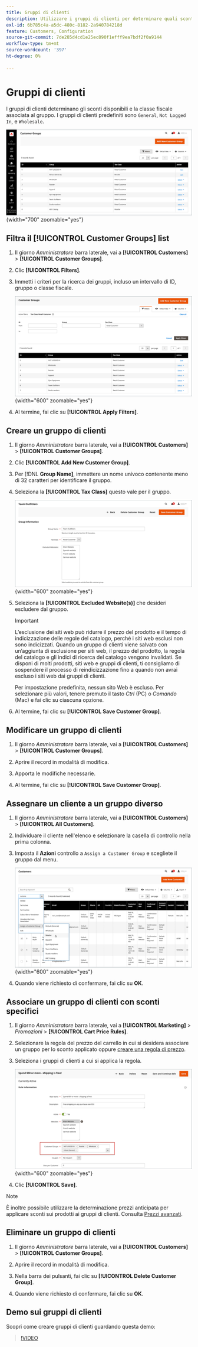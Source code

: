 ```yaml
---
title: Gruppi di clienti
description: Utilizzare i gruppi di clienti per determinare quali sconti sono disponibili per i clienti assegnati a un gruppo e la classe fiscale associata al gruppo.
exl-id: 6b785c4a-a5dc-480c-8182-2a940784218d
feature: Customers, Configuration
source-git-commit: 7de285d4cd1e25ec890f1efff9ea7bdf2f0a9144
workflow-type: tm+mt
source-wordcount: '397'
ht-degree: 0%

---
```


# Gruppi di clienti

I gruppi di clienti determinano gli sconti disponibili e la classe fiscale associata al gruppo. I gruppi di clienti predefiniti sono `General`, `Not Logged In`, e `Wholesale`.

![Gruppi di clienti](assets/customer-groups.png){width="700" zoomable="yes"}

## Filtra il [!UICONTROL Customer Groups] list

1. Il giorno _Amministratore_ barra laterale, vai a **[!UICONTROL Customers]** > **[!UICONTROL Customer Groups]**.

1. Clic **[!UICONTROL Filters]**.

1. Immetti i criteri per la ricerca dei gruppi, incluso un intervallo di ID, gruppo o classe fiscale.

   ![Opzioni di filtro](assets/groups-filters.png){width="600" zoomable="yes"}

1. Al termine, fai clic su **[!UICONTROL Apply Filters]**.

## Creare un gruppo di clienti

1. Il giorno _Amministratore_ barra laterale, vai a **[!UICONTROL Customers]** > **[!UICONTROL Customer Groups]**.

1. Clic **[!UICONTROL Add New Customer Group]**.

1. Per [!DNL **Group Name]**, immettere un nome univoco contenente meno di 32 caratteri per identificare il gruppo.

1. Seleziona la **[!UICONTROL Tax Class]** questo vale per il gruppo.

   ![Informazioni sul gruppo](assets/group-information.png){width="600" zoomable="yes"}

1. Seleziona la **[!UICONTROL Excluded Website(s)]** che desideri escludere dal gruppo.

   >[!IMPORTANT]
   >
   >L’esclusione dei siti web può ridurre il prezzo del prodotto e il tempo di indicizzazione delle regole del catalogo, perché i siti web esclusi non sono indicizzati. Quando un gruppo di clienti viene salvato con un’aggiunta di esclusione per siti web, il prezzo del prodotto, la regola del catalogo e gli indici di ricerca del catalogo vengono invalidati. Se disponi di molti prodotti, siti web e gruppi di clienti, ti consigliamo di sospendere il processo di reindicizzazione fino a quando non avrai escluso i siti web dai gruppi di clienti.

   Per impostazione predefinita, nessun sito Web è escluso. Per selezionare più valori, tenere premuto il tasto _Ctrl_ (PC) o _Comando_ (Mac) e fai clic su ciascuna opzione.

1. Al termine, fai clic su **[!UICONTROL Save Customer Group]**.

## Modificare un gruppo di clienti

1. Il giorno _Amministratore_ barra laterale, vai a **[!UICONTROL Customers]** > **[!UICONTROL Customer Groups]**.

1. Aprire il record in modalità di modifica.

1. Apporta le modifiche necessarie.

1. Al termine, fai clic su **[!UICONTROL Save Customer Group]**.

## Assegnare un cliente a un gruppo diverso

1. Il giorno _Amministratore_ barra laterale, vai a **[!UICONTROL Customers]** > **[!UICONTROL All Customers]**.

1. Individuare il cliente nell&#39;elenco e selezionare la casella di controllo nella prima colonna.

1. Imposta il **Azioni** controllo a `Assign a Customer Group` e scegliete il gruppo dal menu.

   ![Assegnare un gruppo di clienti](assets/group-assign.png){width="600" zoomable="yes"}

1. Quando viene richiesto di confermare, fai clic su **OK**.

## Associare un gruppo di clienti con sconti specifici

1. Il giorno _Amministratore_ barra laterale, vai a **[!UICONTROL Marketing]** > _Promozioni_ > **[!UICONTROL Cart Price Rules]**.

1. Selezionare la regola del prezzo del carrello in cui si desidera associare un gruppo per lo sconto applicato oppure [creare una regola di prezzo](../merchandising-promotions/price-rules-catalog.md).

1. Seleziona i gruppi di clienti a cui si applica la regola.

   ![Gruppo di clienti a sconti specifici](assets/group-discount.png){width="600" zoomable="yes"}

1. Clic **[!UICONTROL Save]**.

>[!NOTE]
>
> È inoltre possibile utilizzare la determinazione prezzi anticipata per applicare sconti sui prodotti ai gruppi di clienti. Consulta [Prezzi avanzati](../catalog/product-price-group.md).

## Eliminare un gruppo di clienti

1. Il giorno _Amministratore_ barra laterale, vai a **[!UICONTROL Customers]** > **[!UICONTROL Customer Groups]**.

1. Aprire il record in modalità di modifica.

1. Nella barra dei pulsanti, fai clic su **[!UICONTROL Delete Customer Group]**.

1. Quando viene richiesto di confermare, fai clic su **OK**.

## Demo sui gruppi di clienti

Scopri come creare gruppi di clienti guardando questa demo:

>[!VIDEO](https://video.tv.adobe.com/v/343660/?quality=12)
